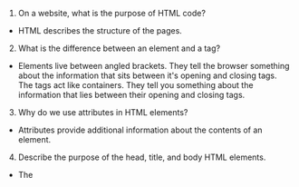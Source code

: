 1.  On a website, what is the purpose of HTML code?
- HTML describes the structure of the pages.

2.  What is the difference between an element and a tag?
- Elements live between angled brackets. They tell the browser something about the information that sits between it's opening and closing tags. The tags act like containers. They tell you something about the information that lies between their opening and closing tags.

3.  Why do we use attributes in HTML elements?
- Attributes provide additional information about the contents of an element.  

4.  Describe the purpose of the head, title, and body HTML elements.
- The <title> element shows information about the page at the top of the web browswer (above where you would type in the url) or in the tab for that webpage. The <head> element contains information about the page (rather than information that is shown within the main part of the browser window). The contents of the <body> element are shown in the main browser window.

5.  In your browser (Chrome), how do you view the source of a website?
- You can right click and select "view source" or "inspect". "View source" will open a new page with the html code while "view source" will open a window in the window you're browsing for you to look at the code.

6.  List five different HTML elements and what they are used for. For example, `<p></p>` is a paragraph element, and it is used to represent a paragraph of text.
  1. <h1></h1> is used for the largest main headings.
  2. <b></b> is used to make a character appear **bold**
  3. <i></i> is used to make a character appear _italic_
  4. <sup></sup> is used to contain characters that should be superscript such as suffixes of dates or mathematical concepts like raising a number to a power.
  5. <sub></sub> is used to contain characters that should be subscript. It is commonly used with footnotes or chemical formulas.

7.  What are empty elements?
- Empty elements do not have any words between the opening and closing tags. Empty elements usually have only one tag. Before the closing angled bracket of an empty element there will often be a space and a forward slash character.

8.  What is semantic markup?
- A semantic markup is a text element that adds extra information to the pages without affecting the structure of your webpages.

9.  What are three new semantic elements introduced in HTML 5? Use page 431 in the book to find more about these new elements.
 1. <abbr></abbr> - is used for abbreviations and acronyms. A title attribute on the opening tag is used to specify the full term. <abbr tittle="Professor">Prof</abbr>
 2. <header> & <footer> - Can be used for the main header or footer that appears at the top or bottom of every page on the site or a header or footer for an individual <article> or <sections> within the page.
 3. <nav></nav> - is used to contain the major navigational blocks on the site such as the primary site navigation.

 **Code Pen Practice**

[Day One Practice](https://codepen.io/NBuchmiller/pen/PobKBaq)
